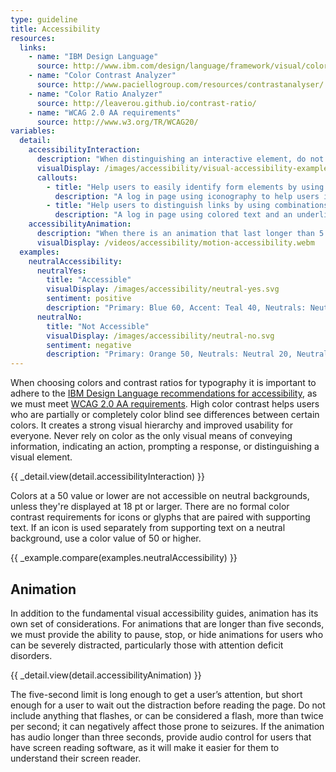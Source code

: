 ```yaml
---
type: guideline
title: Accessibility
resources:
  links:
    - name: "IBM Design Language"
      source: http://www.ibm.com/design/language/framework/visual/color.shtml#contrast
    - name: "Color Contrast Analyzer"
      source: http://www.paciellogroup.com/resources/contrastanalyser/
    - name: "Color Ratio Analyzer"
      source: http://leaverou.github.io/contrast-ratio/
    - name: "WCAG 2.0 AA requirements"
      source: http://www.w3.org/TR/WCAG20/
variables:
  detail:
    accessibilityInteraction:
      description: "When distinguishing an interactive element, do not rely on color as the only visual indicator."
      visualDisplay: /images/accessibility/visual-accessibility-example.svg
      callouts: 
        - title: "Help users to easily identify form elements by using iconography."
          description: "A log in page using iconography to help users identify input fields."
        - title: "Help users to distinguish links by using combinations of colors and underlines."
          description: "A log in page using colored text and an underline to indicate a link."
    accessibilityAnimation:
      description: "When there is an animation that last longer than 5 seconds, provide the user a way to pause, stop, or hide the animation."
      visualDisplay: /videos/accessibility/motion-accessibility.webm
  examples:
    neutralAccessibility:
      neutralYes:
        title: "Accessible"
        visualDisplay: /images/accessibility/neutral-yes.svg
        sentiment: positive
        description: "Primary: Blue 60, Accent: Teal 40, Neutrals: Neutral 20, Neutral 40, Gray 80"
      neutralNo:
        title: "Not Accessible"
        visualDisplay: /images/accessibility/neutral-no.svg
        sentiment: negative
        description: "Primary: Orange 50, Neutrals: Neutral 20, Neutral 40, Gray 30"
---
```


When choosing colors and contrast ratios for typography it is important to adhere to the [IBM Design Language recommendations for accessibility](http://www.ibm.com/design/language/framework/visual/color.shtml#contrast), as we must meet [WCAG 2.0 AA requirements](http://www.w3.org/TR/WCAG20/). High color contrast helps users who are partially or completely color blind see differences between certain colors. It creates a strong visual hierarchy and improved usability for everyone. Never rely on color as the only visual means of conveying information, indicating an action, prompting a response, or distinguishing a visual element.  

{{ _detail.view(detail.accessibilityInteraction) }}

Colors at a 50 value or lower are not accessible on neutral backgrounds, unless they're displayed at 18 pt or larger. There are no formal color contrast requirements for icons or glyphs that are paired with supporting text. If an icon is used separately from supporting text on a neutral background, use a color value of 50 or higher.

{{ _example.compare(examples.neutralAccessibility) }}

## Animation

In addition to the fundamental visual accessibility guides, animation has its own set of considerations. For animations that are longer than five seconds, we must provide the ability to pause, stop, or hide animations for users who can be severely distracted, particularly those with attention deficit disorders.

{{ _detail.view(detail.accessibilityAnimation) }}

The five-second limit is long enough to get a user’s attention, but short enough for a user to wait out the distraction before reading the page. Do not include anything that flashes, or can be considered a flash, more than twice per second; it can negatively affect those prone to seizures. If the animation has audio longer than three seconds, provide audio control for users that have screen reading software, as it will make it easier for them to understand their screen reader.
